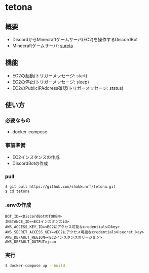 # tetona
## 概要
* DiscordからMinecraftゲームサーバ(EC2)を操作するDiscordBot
* Minecraftゲームサーバ: [sureta](https://github.com/shokkunrf/sureta)

## 機能
* EC2の起動(トリガーメッセージ: start)
* EC2の停止(トリガーメッセージ: sleep)
* EC2のPublicIPAddress確認(トリガーメッセージ: status)

## 使い方
### 必要なもの
* docker-compose

### 事前準備
* EC2インスタンスの作成
* DiscordBotの作成

### pull
```sh
$ git pull https://github.com/shokkunrf/tetona.git
$ cd tetona
```

### .envの作成
```
BOT_ID=<DiscordBotのTOKEN>
INSTANCE_ID=<EC2インスタンスid>
AWS_ACCESS_KEY_ID=<EC2にアクセス可能なcredentialsのkey>
AWS_SECRET_ACCESS_KEY=<EC2にアクセス可能なcredentialsのsecret_key>
AWS_DEFAULT_REGION=<EC2インスタンスのリージョン>
AWS_DEFAULT_OUTPUT=json
```

### 実行
```sh
$ docker-compose up --build
```